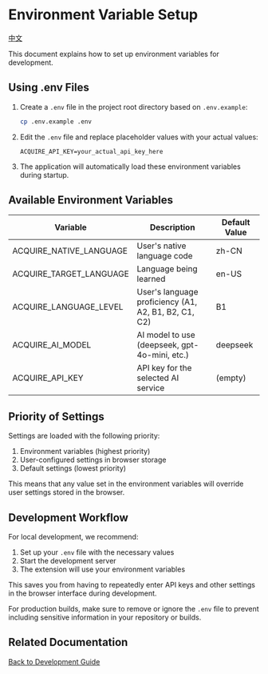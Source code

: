 # Environment Variable Setup

[中文](ENVIRONMENT_SETUP-cn.md)

This document explains how to set up environment variables for development.

## Using .env Files

1. Create a `.env` file in the project root directory based on `.env.example`:

    ```bash
    cp .env.example .env
    ```

2. Edit the `.env` file and replace placeholder values with your actual values:

    ```
    ACQUIRE_API_KEY=your_actual_api_key_here
    ```

3. The application will automatically load these environment variables during startup.

## Available Environment Variables

| Variable                | Description                                          | Default Value |
| ----------------------- | ---------------------------------------------------- | ------------- |
| ACQUIRE_NATIVE_LANGUAGE | User's native language code                          | zh-CN         |
| ACQUIRE_TARGET_LANGUAGE | Language being learned                               | en-US         |
| ACQUIRE_LANGUAGE_LEVEL  | User's language proficiency (A1, A2, B1, B2, C1, C2) | B1            |
| ACQUIRE_AI_MODEL        | AI model to use (deepseek, gpt-4o-mini, etc.)        | deepseek      |
| ACQUIRE_API_KEY         | API key for the selected AI service                  | (empty)       |

## Priority of Settings

Settings are loaded with the following priority:

1. Environment variables (highest priority)
2. User-configured settings in browser storage
3. Default settings (lowest priority)

This means that any value set in the environment variables will override user settings stored in the browser.

## Development Workflow

For local development, we recommend:

1. Set up your `.env` file with the necessary values
2. Start the development server
3. The extension will use your environment variables

This saves you from having to repeatedly enter API keys and other settings in the browser interface during development.

For production builds, make sure to remove or ignore the `.env` file to prevent including sensitive information in your repository or builds.

## Related Documentation

[Back to Development Guide](DEVELOPMENT.md)
